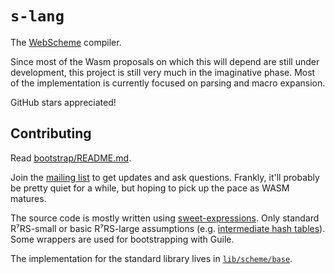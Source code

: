 # `s-lang`

The [WebScheme] compiler.

Since most of the Wasm proposals on which this will depend
are still under development,
this project is still very much in the imaginative phase.
Most of the implementation
is currently focused on parsing and macro expansion.

GitHub stars appreciated!

[WebScheme]: https://web-scheme.org

## Contributing

Read [bootstrap/README.md].

Join the [mailing list] to get updates and ask questions.
Frankly, it'll probably be pretty quiet for a while,
but hoping to pick up the pace as WASM matures.

The source code is mostly written using [sweet-expressions].
Only standard R⁷RS-small
or basic R⁷RS-large assumptions (e.g. [intermediate hash tables]).
Some wrappers are used for bootstrapping with Guile.

The implementation for the standard library lives in [`lib/scheme/base`].

[bootstrap/README.md]: bootstrap/README.md
[mailing list]: https://groups.google.com/a/web-scheme.org/g/dev
[sweet-expressions]: https://srfi.schemers.org/srfi-110/srfi-110.html
[intermediate hash tables]: https://srfi.schemers.org/srfi-125/srfi-125.html
[`lib/scheme/base`]: lib/scheme/base
